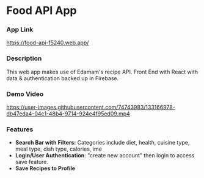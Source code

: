 # Food API App

### App Link
https://food-api-f5240.web.app/

### Description
This web app makes use of Edamam's recipe API. Front End with React with data & authentication backed up in Firebase.

### Demo Video
https://user-images.githubusercontent.com/74743983/133166978-db47eda4-04c1-48b4-9714-924e4f95ed09.mp4

### Features
- **Search Bar with Filters:** Categories include diet, health, cuisine type, meal type, dish type, calories, ime
- **Login/User Authentication**: "create new account" then login to access save feature.
- **Save Recipes to Profile**


